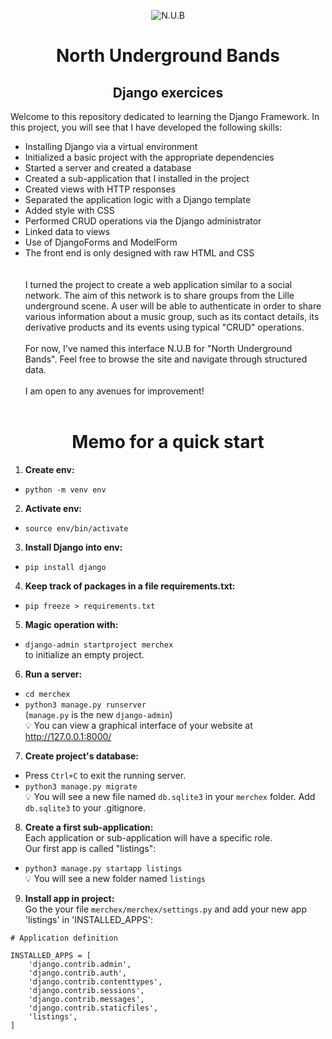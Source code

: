 <p align="center">
<img src="https://i.postimg.cc/XvHcvShj/NUB-logo.png" alt="N.U.B"/></p>

<div align="center">

# North Underground Bands

## Django exercices
</div>

Welcome to this repository dedicated to learning the Django Framework.
In this project, you will see that I have developed the following skills:
- Installing Django via a virtual environment
- Initialized a basic project with the appropriate dependencies
- Started a server and created a database
- Created a sub-application that I installed in the project
- Created views with HTTP responses
- Separated the application logic with a Django template
- Added style with CSS
- Performed CRUD operations via the Django administrator
- Linked data to views
- Use of DjangoForms and ModelForm
- The front end is only designed with raw HTML and CSS
<br><br><br>
I turned the project to create a web application similar to a social network.
The aim of this network is to share groups from the Lille underground scene.
A user will be able to authenticate in order to share various information about a music group, such as its contact details, its derivative products and its events using typical "CRUD" operations.<br><br>
For now, I've named this interface N.U.B for "North Underground Bands".
Feel free to browse the site and navigate through structured data.<br><br>
I am open to any avenues for improvement!
<br><br>
<div align="center">

# Memo for a quick start
</div>

1. <strong>Create env:</strong><br>
- `python -m venv env`

2. <strong>Activate env:</strong><br>
- `source env/bin/activate`

3. <strong>Install Django into env:</strong><br>
- `pip install django`

4. <strong>Keep track of packages in a file requirements.txt:</strong><br>
- `pip freeze > requirements.txt`

5. <strong>Magic operation with:</strong><br>
- `django-admin startproject merchex`
<br>to initialize an empty project.

6. <strong>Run a server:</strong><br>
- `cd merchex`<br>
- `python3 manage.py runserver`<br>
(`manage.py` is the new `django-admin`)<br>
💡 You can view a graphical interface of your website at http://127.0.0.1:8000/

7. <strong>Create project's database:</strong><br>
- Press `Ctrl+C` to exit the running server.
- `python3 manage.py migrate`<br>
💡 You will see a new file named `db.sqlite3` in your `merchex` folder. Add `db.sqlite3` to your .gitignore.

8. <strong>Create a first sub-application:</strong><br>
Each application or sub-application will have a specific role.<br>
Our first app is called "listings":<br>
- `python3 manage.py startapp listings`<br>
💡 You will see a new folder named `listings`

9. <strong>Install app in project:</strong><br>
Go the your file `merchex/merchex/settings.py` and add your new app 'listings' in 'INSTALLED_APPS':
```
# Application definition

INSTALLED_APPS = [
    'django.contrib.admin',
    'django.contrib.auth',
    'django.contrib.contenttypes',
    'django.contrib.sessions',
    'django.contrib.messages',
    'django.contrib.staticfiles',
    'listings',
]
```